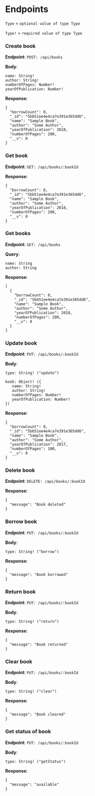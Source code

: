 # Endpoints

`Type` = `optional value of type Type`

`Type!` = `required value of type Type`

### Create book
**Endpoint**:  `POST: /api/books`

**Body**:

    name: String!
    author: String!
    numberOfPages: Number!
    yearOfPublication: Number!

**Response**:

    {
      "borrowCount": 0,
      "_id": "5bb51ee4e4ca7e391e365dd6",
      "name": "Sample Book",
      "author": "Some Author",
      "yearOfPublication": 2018,
      "numberOfPages": 200,
      "__v": 0
    }

### Get book
**Endpoint**:  `GET: /api/books/:bookId`

**Response**:

    {
      "borrowCount": 0,
      "_id": "5bb51ee4e4ca7e391e365dd6",
      "name": "Sample Book",
      "author": "Some Author",
      "yearOfPublication": 2018,
      "numberOfPages": 200,
      "__v": 0
    }


### Get books
**Endpoint**:  `GET: /api/books`

**Query**:

    name: String
    author: String

**Response**:

    [
      {
        "borrowCount": 0,
        "_id": "5bb51ee4e4ca7e391e365dd6",
        "name": "Sample Book",
        "author": "Some Author",
        "yearOfPublication": 2018,
        "numberOfPages": 200,
        "__v": 0
      }
    ]

### Update book
**Endpoint**:  `PUT: /api/books/:bookId`

**Body**:

    type: String! ("update")

    book: Object! ({
       name: String!
       author: String!
       numberOfPages: Number!
       yearOfPublication: Number!
    })

**Response**:

    {
      "borrowCount": 0,
      "_id": "5bb51ee4e4ca7e391e365dd6",
      "name": "Sample Book",
      "author": "Some Author",
      "yearOfPublication": 2017,
      "numberOfPages": 100,
      "__v": 0
    }

### Delete book
**Endpoint**:  `DELETE: /api/books/:bookId`

**Response**:

    {
      "message": "Book deleted"
    }

### Borrow book
**Endpoint**:  `PUT: /api/books/:bookId`

**Body**:

    type: String! ("borrow")

**Response**:

    {
      "message": "Book borrowed"
    }


### Return book
**Endpoint**:  `PUT: /api/books/:bookId`

**Body**:

    type: String! ("return")

**Response**:

    {
      "message": "Book returned"
    }

### Clear book
**Endpoint**:  `PUT: /api/books/:bookId`

**Body**:

    type: String! ("clear")

**Response**:

    {
      "message": "Book cleared"
    }

### Get status of book
**Endpoint**:  `PUT: /api/books/:bookId`

**Body**:

    type: String! ("getStatus")

**Response**:

    {
      "message": "available"
    }
